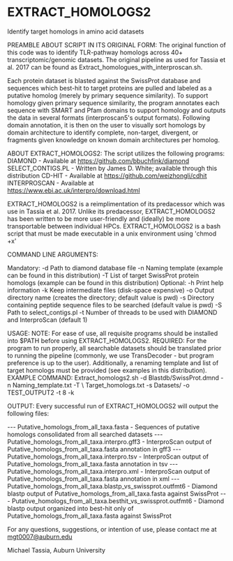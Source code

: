 # EXTRACT_HOMOLOGS2
Identify target homologs in amino acid datasets

PREAMBLE ABOUT SCRIPT IN ITS ORIGINAL FORM:
The original function of this code was to identify TLR-pathway homologs across 40+ transcriptomic/genomic datasets.
The original pipeline as used for Tassia et al. 2017 can be found as Extract_homologues_with_interproscan.sh.

Each protein dataset is blasted against the SwissProt database and sequences which best-hit to target proteins are pulled and labeled as a putative homolog (merely by primary sequence similarity). 
To support homology given primary sequence similarity, the program annotates each sequence with SMART and Pfam domains to support homology and outputs the data in several formats (interproscan5's output formats). 
Following domain annotation, it is then on the user to visually sort homologs by domain architecture to identify complete, non-target, divergent, or fragments given knowledge on known domain architectures per homolog. 

ABOUT EXTRACT_HOMOLOGS2:
The script utilizes the following programs:
DIAMOND - Available at https://github.com/bbuchfink/diamond
SELECT_CONTIGS.PL - Written by James D. White; available through this distribution
CD-HIT - Available at https://github.com/weizhongli/cdhit
INTERPROSCAN - Available at https://www.ebi.ac.uk/interpro/download.html

EXTRACT_HOMOLOGS2 is a reimplimentation of its predacessor which was use in Tassia et al. 2017. Unlike its predacessor, EXTRACT_HOMOLOGS2 has been written to be more user-friendly and (ideally) be more transportable between individual HPCs.
EXTRACT_HOMOLOGS2 is a bash script that must be made executable in a unix environment using 'chmod +x'

COMMAND LINE ARGUMENTS:

Mandatory:
  -d Path to diamond database file
  -n Naming template (example can be found in this distribution)
  -T List of target SwissProt protein homologs (example can be found in this distribution)
Optional:
  -h Print help information
  -k Keep intermediate files (disk-space expensive)
  -o Output directory name (creates the directory; default value is pwd)
  -s Directory containing peptide sequence files to be searched (default value is pwd)
  -S Path to select_contigs.pl
  -t Number of threads to be used with DIAMOND and InterproScan (default 1)

USAGE:
NOTE: For ease of use, all requisite programs should be installed into $PATH before using EXTRACT_HOMOLOGS2. 
REQUIRED: For the program to run properly, all searchable datasets should be translated prior to running the pipeline (commonly, we use TransDecoder - but program preference is up to the user). Additionally, a renaming template and list of target homologs must be provided (see examples in this distribution). 
EXAMPLE COMMAND: Extract_homologs2.sh -d Blastdb/SwissProt.dmnd -n Naming_template.txt -T \ 
Target_homologs.txt -s Datasets/ -o TEST_OUTPUT2 -t 8 -k

OUTPUT:
Every successful run of EXTRACT_HOMOLOGS2 will output the following files:

--- Putative_homologs_from_all_taxa.fasta - Sequences of putative homologs consolidated from all searched datasets
--- Putative_homologs_from_all_taxa.interpro.gff3 - InterproScan output of Putative_homologs_from_all_taxa.fasta annotation in gff3
--- Putative_homologs_from_all_taxa.interpro.tsv - InterproScan output of Putative_homologs_from_all_taxa.fasta annotation in tsv
--- Putative_homologs_from_all_taxa.interpro.xml - InterproScan output of Putative_homologs_from_all_taxa.fasta annotation in xml
--- Putative_homologs_from_all_taxa.blastp_vs_swissprot.outfmt6 - Diamond blastp output of Putative_homologs_from_all_taxa.fasta against SwissProt
--- Putative_homologs_from_all_taxa.besthit_vs_swissprot.outfmt6 - Diamond blastp output organized into best-hit only of Putative_homologs_from_all_taxa.fasta against SwissProt

For any questions, suggestions, or intention of use, please contact me at mgt0007@auburn.edu

Michael Tassia,
Auburn University
